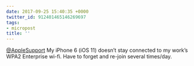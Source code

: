 ```yaml
---
date: 2017-09-25 15:40:35 +0000
twitter_id: 912401465146269697
tags:
- micropost
title: ''
---
```


[@AppleSupport](https://twitter.com/AppleSupport) My iPhone 6 (iOS 11) doesn’t stay connected to my work’s WPA2 Enterprise wi-fi. Have to forget and re-join several times/day.
